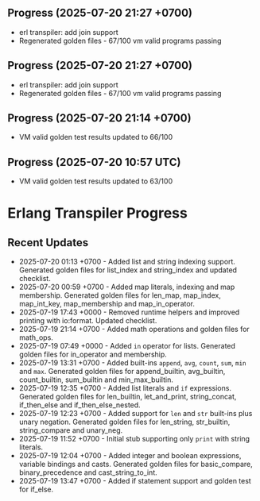 ## Progress (2025-07-20 21:27 +0700)
- erl transpiler: add join support
- Regenerated golden files - 67/100 vm valid programs passing

## Progress (2025-07-20 21:27 +0700)
- erl transpiler: add join support
- Regenerated golden files - 67/100 vm valid programs passing

## Progress (2025-07-20 21:14 +0700)
- VM valid golden test results updated to 66/100

## Progress (2025-07-20 10:57 UTC)
- VM valid golden test results updated to 63/100

# Erlang Transpiler Progress

## Recent Updates
- 2025-07-20 01:13 +0700 - Added list and string indexing support. Generated golden files for list_index and string_index and updated checklist.
- 2025-07-20 00:59 +0700 - Added map literals, indexing and map membership. Generated golden files for len_map, map_index, map_int_key, map_membership and map_in_operator.
- 2025-07-19 17:43 +0000 - Removed runtime helpers and improved printing with io:format. Updated checklist.
- 2025-07-19 21:14 +0700 - Added math operations and golden files for math_ops.
- 2025-07-19 07:49 +0000 - Added `in` operator for lists. Generated golden files for in_operator and membership.
- 2025-07-19 13:31 +0700 - Added built-ins `append`, `avg`, `count`, `sum`, `min` and `max`. Generated golden files for append_builtin, avg_builtin, count_builtin, sum_builtin and min_max_builtin.
- 2025-07-19 12:35 +0700 - Added list literals and `if` expressions. Generated golden files for len_builtin, let_and_print, string_concat, if_then_else and if_then_else_nested.
- 2025-07-19 12:23 +0700 - Added support for `len` and `str` built-ins plus unary negation. Generated golden files for len_string, str_builtin, string_compare and unary_neg.
- 2025-07-19 11:52 +0700 - Initial stub supporting only `print` with string literals.
- 2025-07-19 12:04 +0700 - Added integer and boolean expressions, variable bindings and casts. Generated golden files for basic_compare, binary_precedence and cast_string_to_int.
- 2025-07-19 13:47 +0700 - Added if statement support and golden test for if_else.
